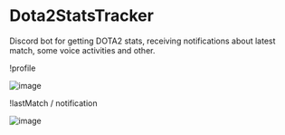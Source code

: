 # Dota2StatsTracker
Discord bot for getting DOTA2 stats, receiving notifications about latest match, some voice activities and other.

!profile


![image](https://github.com/VladyaRazumist/Dota2StatsTracker/assets/45969614/d9528803-3fe3-4a6b-ba7e-31423d5ecace)

!lastMatch / notification


![image](https://github.com/VladyaRazumist/Dota2StatsTracker/assets/45969614/4d53d466-06d4-4d66-a627-281f9dbbce59)

